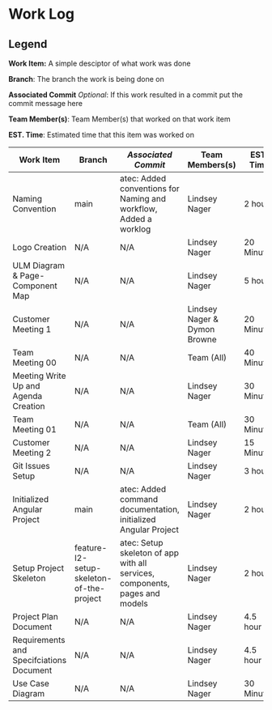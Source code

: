 # Work Log

## Legend
**Work Item:** A simple desciptor of what work was done

**Branch**: The branch the work is being done on

**Associated Commit** *Optional*: If this work resulted in a commit put the commit message here

**Team Member(s)**: Team Member(s) that worked on that work item

**EST. Time**: Estimated time that this item was worked on


|Work Item|Branch|*Associated Commit*|Team Members(s)|EST. Time|
|-------|---|---|---|---|
|Naming Convention|main|atec: Added conventions for Naming and workflow, Added a worklog|Lindsey Nager|2 hour|
|Logo Creation|N/A|N/A|Lindsey Nager|20 Minutes|
|ULM Diagram & Page-Component Map|N/A|N/A|Lindsey Nager|5 hour|
|Customer Meeting 1|N/A|N/A|Lindsey Nager & Dymon Browne|20 Minutes|
|Team Meeting 00|N/A|N/A|Team (All)| 40 Minutes|
|Meeting Write Up and Agenda Creation|N/A|N/A|Lindsey Nager|30 Minutes|
|Team Meeting 01|N/A|N/A|Team (All)| 30 Minutes|
|Customer Meeting 2|N/A|N/A|Lindsey Nager|15 Minutes|
|Git Issues Setup|N/A|N/A|Lindsey Nager|3 hour|
|Initialized Angular Project|main|atec: Added command documentation, initialized Angular Project|Lindsey Nager|2 hour|
|Setup Project Skeleton|feature-I2-setup-skeleton-of-the-project|atec: Setup skeleton of app with all services, components, pages and models|Lindsey Nager|2 hour|
|Project Plan Document|N/A|N/A|Lindsey Nager|4.5 hour|
|Requirements and Specifciations Document|N/A|N/A|Lindsey Nager|4.5 hour|
|Use Case Diagram|N/A|N/A|Lindsey Nager|30 Minutes|
